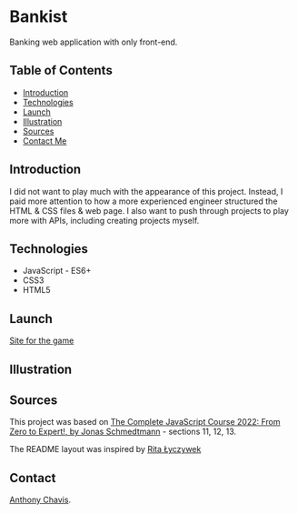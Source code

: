 # Bankist

Banking web application with only front-end.

## Table of Contents

-   [Introduction](#introduction)
-   [Technologies](#technologies)
-   [Launch](#launch)
-   [Illustration](#Illustration)
-   [Sources](#sources)
-   [Contact Me](#contact)

## Introduction

<!-- The goal of the project was primarily to practice javascript functionality. -->

I did not want to play much with the appearance of this project. Instead, I paid more attention to how a more experienced engineer structured the HTML & CSS files & web page. I also want to push through projects to play more with APIs, including creating projects myself.

## Technologies

-   JavaScript - ES6+
-   CSS3
-   HTML5

## Launch

[Site for the game](https://anthonychavis.github.io/bankist/)

## Illustration

<!-- ![Example of mobile portrait](./img/guessnumber.png) -->

## Sources

This project was based on [The Complete JavaScript Course 2022: From Zero to Expert!, by Jonas Schmedtmann](https://www.udemy.com/course/the-complete-javascript-course/) - sections 11, 12, 13.

<!-- [Original Project Source Code](https://github.com/jonasschmedtmann/complete-javascript-course/tree/master/05-Guess-My-Number/starter). -->

The README layout was inspired by [Rita Łyczywek](https://bulldogjob.com/news/449-how-to-write-a-good-readme-for-your-github-project)

## Contact

[Anthony Chavis](gitanthony@yahoo.com).
